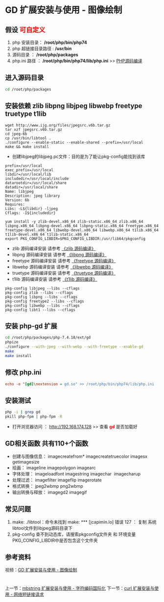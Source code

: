 # GD 扩展安装与使用 - 图像绘制

## 假设 <font color="#FF0000">可自定义</font>
1. php 安装目录： **/root/php/bin/php74**
2. php 超链接目录路径 : **/usr/bin**
3. 源码目录 ： **/root/php/packages**
4. php.ini 路径 ： **/root/php/bin/php74/lib/php.ini** >> [PHP源码编译](http://www.19src.com/5.html)

## 进入源码目录
```BASH
cd /root/php/packages
```

## 安装依赖 zlib libpng libjpeg libwebp  freetype truetype t1lib
```安装libjpeg
wget http://www.ijg.org/files/jpegsrc.v6b.tar.gz
tar xzf jpegsrc.v6b.tar.gz
cd jpeg-6b
cp /usr/bin/libtool .
./configure --enable-static --enable-shared --prefix=/usr/local
make && make install
```
- 创建libjpeg的libjpeg.pc文件：目的是为了能让pkg-config能找到该库
```/usr/local/lib/pkgconfig/libjpeg.pc <<<
prefix=/usr/local
exec_prefix=/usr/local
libdir=/usr/local/lib
includedir=/usr/local/include
datarootdir=/usr/local/share
datadir=/usr/local/share
Name: libjpeg
Description: jpeg library
Version: 6b
Requires:
Libs: -L${libdir} -ljpeg
Cflags: -I${includedir}
```
```yum源安装 libpng libjpeg libwebp  freetype truetype t1lib
yum install -y zlib-devel.x86_64 zlib-static.x86_64 zlib.x86_64 libpng.x86_64 libpng-devel.x86_64 libpng-static.x86_64 freetype.x86_64 freetype-devel.x86_64 libwebp-devel.x86_64 libwebp.x86_64 t1lib.x86_64 t1lib-devel.x86_64 t1lib-static.x86_64
export PKG_CONFIG_LIBDIR=$PKG_CONFIG_LIBDIR:/usr/lib64/pkgconfig
```
- zlib 源码编译安装 请参考 [《zlib 源码编译》](http://www.19src.com/131.html "zlib 源码编译")
- libpng 源码编译安装 请参考 [《libpng 源码编译》](http://www.19src.com/115.html "libpng 源码编译")
- freetype 源码编译安装 请参考 [《freetype 源码编译》](http://www.19src.com/108.html "freetype 源码编译")
- libwebp 源码编译安装 请参考 [《libwebp 源码编译》](http://www.19src.com/117.html "libwebp 源码编译")
- truetype 源码编译安装 请参考 [《truetype 源码编译》](http://www.19src.com/129.html "truetype 源码编译")
- t1lib 源码编译安装 请参考 [《t1lib 源码编译》](http://www.19src.com/128.html "t1lib 源码编译")


```查看安装情况 pkg-config 是否能够找到
pkg-config libjpeg --libs --cflags
pkg-config zlib --libs --cflags
pkg-config libpng --libs --cflags
pkg-config freetype2 --libs --cflags
pkg-config libwebp --libs --cflags
pkg-config libt1 --libs --cflags
```

## 安装 php-gd 扩展
```BASH
cd /root/php/packages/php-7.4.18/ext/gd
phpize
./configure --with-jpeg --with-webp --with-freetype --enable-gd
make
make install
```

## 修改 php.ini
``` /root/php/bin/php74/lib/php.ini <<<
echo -e "[gd]\nextension = gd.so" >> /root/php/bin/php74/lib/php.ini
```

## 安装测试
```bash
php -i | grep gd
pkill php-fpm | php-fpm -R
```
- 打开浏览器访问 ： http://192.168.174.128 >> 查看 <font color=#FF0000> **gd** </font> 是否加载好

## GD相关函数 共有110+个函数
- 创建与图像信息： imagecreatefrom* imagecreatetruecolor imagesx  getimagesize
- 绘画： imageline imagepolygon  imagearc
- 字体处理： imageloadfont imagestring imagechar  imagecharup 
- 处理过滤： imagefilter imageflip imagerotate
- 格式转换： jpeg2wbmp  png2wbmp
- 输出转换与释放： imagegd2 imagegif 

## 常见问题
1. make: ./libtool：命令未找到 make: *** [jcapimin.lo] 错误 127 ： 复制 系统libtool文件到libjpeg源码目录下
2. pkg-config 查不到动态库，请搜索pkgconfig文件夹 和 环境变量PKG_CONFIG_LIBDIR中是否包含这个文件夹

## 参考资料
视频：[GD 扩展安装与使用 - 图像绘制](https://study.163.com/course/introduction.htm?courseId=1211778804&share=2&shareId=480000002265446#/courseDetail?tab=1 "GD 扩展安装与使用 - 图像绘制")

#
上一节：[mbstring 扩展安装与使用  -  字符编码国际化](http://www.19src.com/11.html)
下一节：[curl 扩展安装与使用 - 网络短链接请求](http://www.19src.com/13.html)
